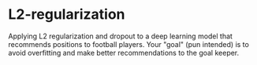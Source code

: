 # L2-regularization
Applying L2 regularization and dropout to a deep learning model that recommends positions to football players. Your "goal" (pun intended) is to avoid overfitting and make better recommendations to the goal keeper. 
